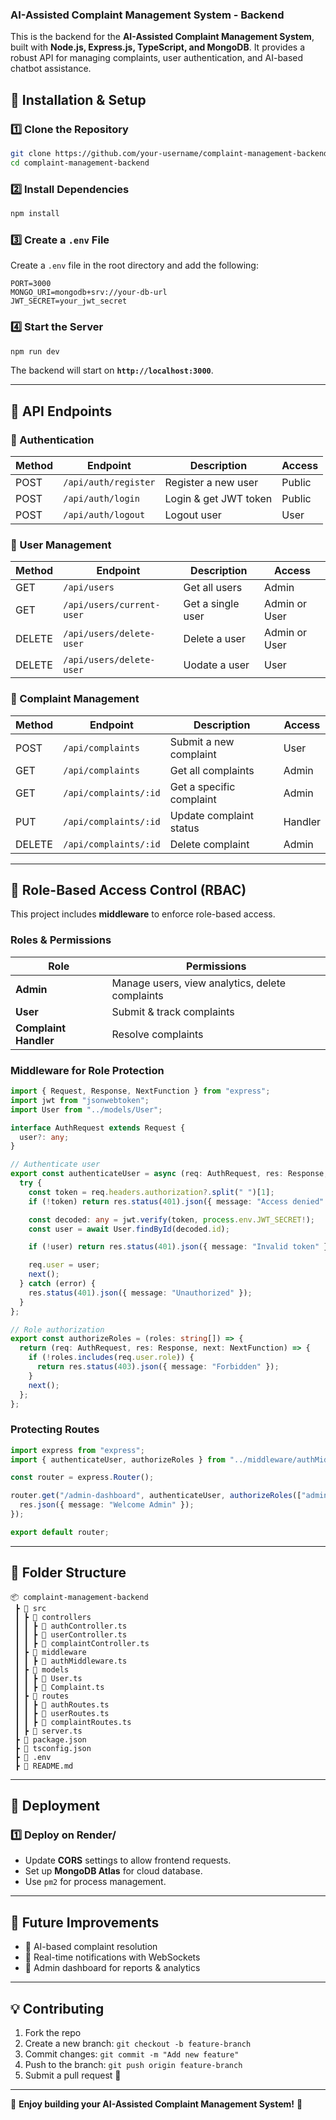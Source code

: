 
### AI-Assisted Complaint Management System - Backend

This is the backend for the **AI-Assisted Complaint Management System**,
built with **Node.js, Express.js, TypeScript, and MongoDB**.
 It provides a robust API for managing complaints, user authentication, and AI-based chatbot assistance.

## 📌 Installation & Setup

### 1️⃣ Clone the Repository
```sh
git clone https://github.com/your-username/complaint-management-backend.git
cd complaint-management-backend
```
### 2️⃣ Install Dependencies
```sh
npm install
```

### 3️⃣ Create a `.env` File
Create a `.env` file in the root directory and add the following:

```env
PORT=3000
MONGO_URI=mongodb+srv://your-db-url
JWT_SECRET=your_jwt_secret
```

### 4️⃣ Start the Server
```sh
npm run dev
```
The backend will start on **`http://localhost:3000`**.

---

## 📌 API Endpoints

### 🔹 Authentication
| Method | Endpoint           | Description               | Access |
|--------|-------------------|--------------------------|--------|
| POST   | `/api/auth/register` | Register a new user      | Public |
| POST   | `/api/auth/login`    | Login & get JWT token    | Public |
| POST   | `/api/auth/logout`   | Logout user              | User   |

### 🔹 User Management
| Method | Endpoint              | Description              | Access |
|--------|----------------------|--------------------------|--------|
| GET    | `/api/users`         | Get all users            | Admin  |
| GET    | `/api/users/current-user`     | Get a single user        | Admin or User |
| DELETE | `/api/users/delete-user`     | Delete a user            | Admin  or User |
| DELETE | `/api/users/delete-user`     | Uodate a user            |  User |

### 🔹 Complaint Management
| Method | Endpoint                 | Description                        | Access  |
|--------|-------------------------|------------------------------------|---------|
| POST   | `/api/complaints`        | Submit a new complaint            | User    |
| GET    | `/api/complaints`        | Get all complaints                | Admin   |
| GET    | `/api/complaints/:id`    | Get a specific complaint          | Admin   |
| PUT    | `/api/complaints/:id`    | Update complaint status           | Handler |
| DELETE | `/api/complaints/:id`    | Delete complaint                  | Admin   |

---

## 📌 Role-Based Access Control (RBAC)

This project includes **middleware** to enforce role-based access.

### Roles & Permissions
| Role              | Permissions                                 |
|------------------|------------------------------------------|
| **Admin**        | Manage users, view analytics, delete complaints |
| **User**         | Submit & track complaints              |
| **Complaint Handler** | Resolve complaints                  |

### Middleware for Role Protection
```ts
import { Request, Response, NextFunction } from "express";
import jwt from "jsonwebtoken";
import User from "../models/User";

interface AuthRequest extends Request {
  user?: any;
}

// Authenticate user
export const authenticateUser = async (req: AuthRequest, res: Response, next: NextFunction) => {
  try {
    const token = req.headers.authorization?.split(" ")[1];
    if (!token) return res.status(401).json({ message: "Access denied" });

    const decoded: any = jwt.verify(token, process.env.JWT_SECRET!);
    const user = await User.findById(decoded.id);

    if (!user) return res.status(401).json({ message: "Invalid token" });

    req.user = user;
    next();
  } catch (error) {
    res.status(401).json({ message: "Unauthorized" });
  }
};

// Role authorization
export const authorizeRoles = (roles: string[]) => {
  return (req: AuthRequest, res: Response, next: NextFunction) => {
    if (!roles.includes(req.user.role)) {
      return res.status(403).json({ message: "Forbidden" });
    }
    next();
  };
};
```

### Protecting Routes
```ts
import express from "express";
import { authenticateUser, authorizeRoles } from "../middleware/authMiddleware";

const router = express.Router();

router.get("/admin-dashboard", authenticateUser, authorizeRoles(["admin"]), (req, res) => {
  res.json({ message: "Welcome Admin" });
});

export default router;
```

---

## 📌 Folder Structure
```
📦 complaint-management-backend
 ┣ 📂 src
 ┃ ┣ 📂 controllers
 ┃ ┃ ┣ 📜 authController.ts
 ┃ ┃ ┣ 📜 userController.ts
 ┃ ┃ ┣ 📜 complaintController.ts
 ┃ ┣ 📂 middleware
 ┃ ┃ ┣ 📜 authMiddleware.ts
 ┃ ┣ 📂 models
 ┃ ┃ ┣ 📜 User.ts
 ┃ ┃ ┣ 📜 Complaint.ts
 ┃ ┣ 📂 routes
 ┃ ┃ ┣ 📜 authRoutes.ts
 ┃ ┃ ┣ 📜 userRoutes.ts
 ┃ ┃ ┣ 📜 complaintRoutes.ts
 ┃ ┣ 📜 server.ts
 ┣ 📜 package.json
 ┣ 📜 tsconfig.json
 ┣ 📜 .env
 ┣ 📜 README.md
```

---

## 📌 Deployment

### 1️⃣ Deploy on Render/
- Update **CORS** settings to allow frontend requests.
- Set up **MongoDB Atlas** for cloud database.
- Use `pm2` for process management.




---

## 📌 Future Improvements
- 🔹 AI-based complaint resolution
- 🔹 Real-time notifications with WebSockets
- 🔹 Admin dashboard for reports & analytics

---

## 💡 Contributing
1. Fork the repo
2. Create a new branch: `git checkout -b feature-branch`
3. Commit changes: `git commit -m "Add new feature"`
4. Push to the branch: `git push origin feature-branch`
5. Submit a pull request 🎉

---


🚀 **Enjoy building your AI-Assisted Complaint Management System!** 🚀

